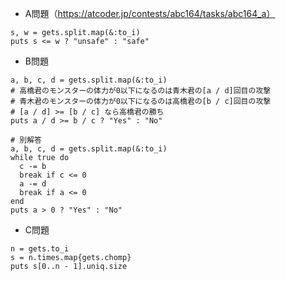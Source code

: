 - A問題（https://atcoder.jp/contests/abc164/tasks/abc164_a）

```
s, w = gets.split.map(&:to_i)
puts s <= w ? "unsafe" : "safe"
```

- B問題
```
a, b, c, d = gets.split.map(&:to_i)
# 高橋君のモンスターの体力が0以下になるのは青木君の[a / d]回目の攻撃
# 青木君のモンスターの体力が0以下になるのは高橋君の[b / c]回目の攻撃
# [a / d] >= [b / c] なら高橋君の勝ち
puts a / d >= b / c ? "Yes" : "No"

# 別解答
a, b, c, d = gets.split.map(&:to_i)
while true do
  c -= b
  break if c <= 0
  a -= d
  break if a <= 0
end
puts a > 0 ? "Yes" : "No"
```

- C問題
```
n = gets.to_i
s = n.times.map{gets.chomp}
puts s[0..n - 1].uniq.size
```
